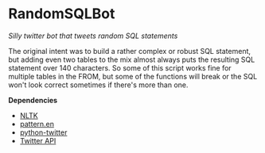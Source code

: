 # RandomSQLBot

*Silly twitter bot that tweets random SQL statements*

The original intent was to build a rather complex or robust SQL statement, but adding even two tables to the mix almost 
always puts the resulting SQL statement over 140 characters. So some of this script works fine for multiple tables in the 
FROM, but some of the functions will break or the SQL won't look correct sometimes if there's more than one.

**Dependencies**
 * [NLTK](http://nltk.org)
 * [pattern.en](http://www.clips.ua.ac.be/pages/pattern-en)
 * [python-twitter](https://github.com/bear/python-twitter)
 * [Twitter API](https://dev.twitter.com/)
